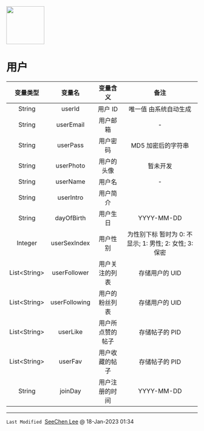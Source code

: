 <img src = "https://raw.githubusercontent.com/Mobile-Internet-BIT-20/TermProject/main/Element/Logo/loading.png" width = "100px" height = "100px"/>

# 用户
|变量类型|变量名|变量含义|备注|
|:---:|:---:|:---:|:---:|
|String|userId|用户 ID|唯一值 由系统自动生成|
|String|userEmail|用户邮箱|-|
|String|userPass|用户密码|MD5 加密后的字符串|
|String|userPhoto|用户的头像|暂未开发|
|String|userName|用户名|-|
|String|userIntro|用户简介||
|String|dayOfBirth|用户生日|YYYY-MM-DD|
|Integer|userSexIndex|用户性别|为性别下标 暂时为 0: 不显示; 1: 男性; 2: 女性; 3: 保密|
|List\<String\>|userFollower|用户关注的列表|存储用户的 UID|
|List\<String\>|userFollowing|用户的粉丝列表|存储用户的 UID|
|List\<String\>|userLike|用户所点赞的帖子|存储帖子的 PID|
|List\<String\>|userFav|用户收藏的帖子|存储帖子的 PID|
|String|joinDay|用户注册的时间|YYYY-MM-DD|
---
`Last Modified`&nbsp;&nbsp;[SeeChen Lee](https://github.com/SeeChen) @ 18-Jan-2023 01:34
